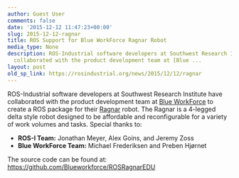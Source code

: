 ```yaml
---
author: Guest User
comments: false
date: '2015-12-12 11:47:23+00:00'
slug: 2015-12-12-ragnar
title: ROS Support for Blue WorkForce Ragnar Robot
media_type: None
description: ROS-Industrial software developers at Southwest Research Institute have
  collaborated with the product development team at [Blue ...
layout: post
old_sp_link: https://rosindustrial.org/news/2015/12/12/ragnar
---
```


ROS-Industrial software developers at Southwest Research Institute have collaborated with the product development team at [Blue WorkForce](http://blueworkforce.com/) to create a ROS package for their [Ragnar](http://blueworkforce.com/ragnar/) robot. The Ragnar is a 4-legged delta style robot designed to be affordable and reconfigurable for a variety of work volumes and tasks. Special thanks to:

* **ROS-I Team:** Jonathan Meyer, Alex Goins, and Jeremy Zoss
* **Blue WorkForce Team:** Michael Frederiksen and Preben Hjørnet

The source code can be found at: https://github.com/Blueworkforce/ROSRagnarEDU


